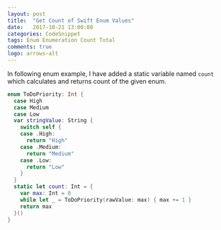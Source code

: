 ```yaml
---
layout: post
title:  "Get Count of Swift Enum Values"
date:   2017-10-21 13:00:00
categories: CodeSnippet
tags: Enum Enumeration Count Total 
comments: true
logo: arrows-alt
---
```


In following enum example, I have added a static variable named `count` which calculates and returns count of the given enum.

```swift
enum ToDoPriority: Int {
  case High
  case Medium
  case Low
  var stringValue: String {
    switch self {
    case .High:
      return "High"
    case .Medium:
      return "Medium"
    case .Low:
      return "Low"
    }
  }
  static let count: Int = {
    var max: Int = 0
    while let _ = ToDoPriority(rawValue: max) { max += 1 }
    return max
  }()
}
```